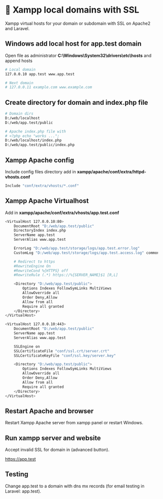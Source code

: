 # 🚀 Xampp local domains with SSL

Xampp virtual hosts for your domain or subdomain with SSL on Apache2 and Laravel.

## Windows add local host for app.test domain

Open file as administrator **C:\Windows\System32\drivers\etc\hosts** and append hosts

```sh
# Local domain
127.0.0.10 app.test www.app.test

# Next domain
# 127.0.0.11 example.com www.example.com
```

## Create directory for domain and index.php file

```sh
# Domain dirs
D:/web/localhost
D:/web/app.test/public

# Apache index.php file with
# <?php echo "works ...";
D:/web/localhost/index.php
D:/web/app.test/public/index.php
```

## Xampp Apache config 

Include config files directory add in **xampp/apache/conf/extra/httpd-vhosts.conf**

```sh
Include "conf/extra/vhosts/*.conf"
```

## Xampp Apache Virtualhost

Add in **xampp/apache/conf/extra/vhosts/app.test.conf**

```sh
<VirtualHost 127.0.0.10:80>
    DocumentRoot "D:/web/app.test/public"
    DirectoryIndex index.php
    ServerName app.test
    ServerAlias www.app.test

    ErrorLog "D:/web/app.test/storage/logs/app.test.error.log"
    CustomLog "D:/web/app.test/storage/logs/app.test.access.log" common

    # Redirect to https
    #RewriteEngine On
    #RewriteCond %{HTTPS} off
    #RewriteRule (.*) https://%{SERVER_NAME}$1 [R,L]

    <Directory "D:/web/app.test/public">
        Options Indexes FollowSymLinks MultiViews
        AllowOverride all
        Order Deny,Allow
        Allow from all
        Require all granted
    </Directory>
</VirtualHost>

<VirtualHost 127.0.0.10:443>
    DocumentRoot "D:/web/app.test/public"
    ServerName app.test
    ServerAlias www.app.test

    SSLEngine on
    SSLCertificateFile "conf/ssl.crt/server.crt"
    SSLCertificateKeyFile "conf/ssl.key/server.key"

    <Directory "D:/web/app.test/public">
        Options Indexes FollowSymLinks MultiViews
        AllowOverride all
        Order Deny,Allow
        Allow from all
        Require all granted
    </Directory>
</VirtualHost>
```

## Restart Apache and browser

Restart Xampp Apache server from xampp panel or restart Windows.

## Run xampp server and website

Accept invalid SSL for domain in (advanced button).

<https://app.test>

## Testing

Change app.test to a domain with dns mx records (for email testing in Laravel: app.test).
